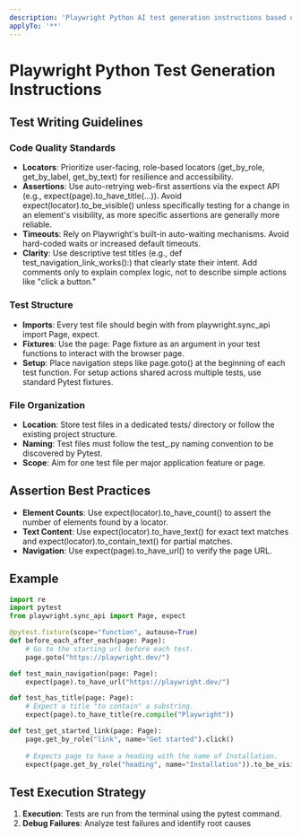 ```yaml
---
description: 'Playwright Python AI test generation instructions based on official documentation.'
applyTo: '**'
---
```


# Playwright Python Test Generation Instructions

## Test Writing Guidelines

### Code Quality Standards
- **Locators**: Prioritize user-facing, role-based locators (get_by_role, get_by_label, get_by_text) for resilience and accessibility.
- **Assertions**: Use auto-retrying web-first assertions via the expect API (e.g., expect(page).to_have_title(...)). Avoid expect(locator).to_be_visible() unless specifically testing for a change in an element's visibility, as more specific assertions are generally more reliable.
- **Timeouts**: Rely on Playwright's built-in auto-waiting mechanisms. Avoid hard-coded waits or increased default timeouts.
- **Clarity**: Use descriptive test titles (e.g., def test_navigation_link_works():) that clearly state their intent. Add comments only to explain complex logic, not to describe simple actions like "click a button."

### Test Structure
- **Imports**: Every test file should begin with from playwright.sync_api import Page, expect.
- **Fixtures**: Use the page: Page fixture as an argument in your test functions to interact with the browser page.
- **Setup**: Place navigation steps like page.goto() at the beginning of each test function. For setup actions shared across multiple tests, use standard Pytest fixtures.

### File Organization
- **Location**: Store test files in a dedicated tests/ directory or follow the existing project structure.
- **Naming**: Test files must follow the test_<feature-or-page>.py naming convention to be discovered by Pytest.
- **Scope**: Aim for one test file per major application feature or page.

## Assertion Best Practices
- **Element Counts**: Use expect(locator).to_have_count() to assert the number of elements found by a locator.
- **Text Content**: Use expect(locator).to_have_text() for exact text matches and expect(locator).to_contain_text() for partial matches.
- **Navigation**: Use expect(page).to_have_url() to verify the page URL.

## Example

```python
import re
import pytest
from playwright.sync_api import Page, expect

@pytest.fixture(scope="function", autouse=True)
def before_each_after_each(page: Page):
    # Go to the starting url before each test.
    page.goto("https://playwright.dev/")

def test_main_navigation(page: Page):
    expect(page).to_have_url("https://playwright.dev/")

def test_has_title(page: Page):
    # Expect a title "to contain" a substring.
    expect(page).to_have_title(re.compile("Playwright"))

def test_get_started_link(page: Page):
    page.get_by_role("link", name="Get started").click()
    
    # Expects page to have a heading with the name of Installation.
    expect(page.get_by_role("heading", name="Installation")).to_be_visible()
```

## Test Execution Strategy

1. **Execution**: Tests are run from the terminal using the pytest command.
2. **Debug Failures**: Analyze test failures and identify root causes
